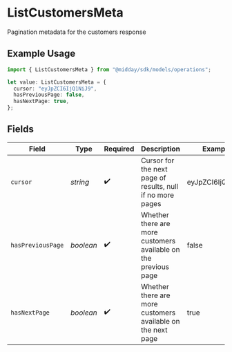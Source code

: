 # ListCustomersMeta

Pagination metadata for the customers response

## Example Usage

```typescript
import { ListCustomersMeta } from "@midday/sdk/models/operations";

let value: ListCustomersMeta = {
  cursor: "eyJpZCI6IjQ1NiJ9",
  hasPreviousPage: false,
  hasNextPage: true,
};
```

## Fields

| Field                                                           | Type                                                            | Required                                                        | Description                                                     | Example                                                         |
| --------------------------------------------------------------- | --------------------------------------------------------------- | --------------------------------------------------------------- | --------------------------------------------------------------- | --------------------------------------------------------------- |
| `cursor`                                                        | *string*                                                        | :heavy_check_mark:                                              | Cursor for the next page of results, null if no more pages      | eyJpZCI6IjQ1NiJ9                                                |
| `hasPreviousPage`                                               | *boolean*                                                       | :heavy_check_mark:                                              | Whether there are more customers available on the previous page | false                                                           |
| `hasNextPage`                                                   | *boolean*                                                       | :heavy_check_mark:                                              | Whether there are more customers available on the next page     | true                                                            |